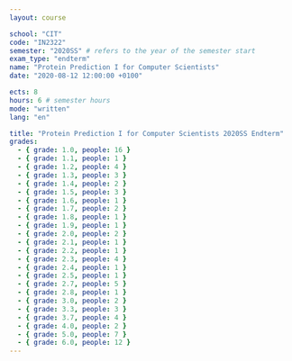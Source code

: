 ```yaml
---
layout: course

school: "CIT"
code: "IN2322"
semester: "2020SS" # refers to the year of the semester start
exam_type: "endterm"
name: "Protein Prediction I for Computer Scientists"
date: "2020-08-12 12:00:00 +0100"

ects: 8
hours: 6 # semester hours
mode: "written"
lang: "en"

title: "Protein Prediction I for Computer Scientists 2020SS Endterm"
grades:
  - { grade: 1.0, people: 16 }
  - { grade: 1.1, people: 1 }
  - { grade: 1.2, people: 4 }
  - { grade: 1.3, people: 3 }
  - { grade: 1.4, people: 2 }
  - { grade: 1.5, people: 3 }
  - { grade: 1.6, people: 1 }
  - { grade: 1.7, people: 2 }
  - { grade: 1.8, people: 1 }
  - { grade: 1.9, people: 1 }
  - { grade: 2.0, people: 2 }
  - { grade: 2.1, people: 1 }
  - { grade: 2.2, people: 1 }
  - { grade: 2.3, people: 4 }
  - { grade: 2.4, people: 1 }
  - { grade: 2.5, people: 1 }
  - { grade: 2.7, people: 5 }
  - { grade: 2.8, people: 1 }
  - { grade: 3.0, people: 2 }
  - { grade: 3.3, people: 3 }
  - { grade: 3.7, people: 4 }
  - { grade: 4.0, people: 2 }
  - { grade: 5.0, people: 7 }
  - { grade: 6.0, people: 12 }
---
```



